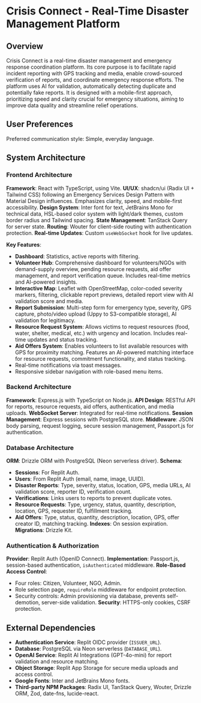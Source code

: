 # Crisis Connect - Real-Time Disaster Management Platform

## Overview

Crisis Connect is a real-time disaster management and emergency response coordination platform. Its core purpose is to facilitate rapid incident reporting with GPS tracking and media, enable crowd-sourced verification of reports, and coordinate emergency response efforts. The platform uses AI for validation, automatically detecting duplicate and potentially fake reports. It is designed with a mobile-first approach, prioritizing speed and clarity crucial for emergency situations, aiming to improve data quality and streamline relief operations.

## User Preferences

Preferred communication style: Simple, everyday language.

## System Architecture

### Frontend Architecture

**Framework**: React with TypeScript, using Vite.
**UI/UX**: shadcn/ui (Radix UI + Tailwind CSS) following an Emergency Services Design Pattern with Material Design influences. Emphasizes clarity, speed, and mobile-first accessibility.
**Design System**: Inter font for text, JetBrains Mono for technical data, HSL-based color system with light/dark themes, custom border radius and Tailwind spacing.
**State Management**: TanStack Query for server state.
**Routing**: Wouter for client-side routing with authentication protection.
**Real-time Updates**: Custom `useWebSocket` hook for live updates.

**Key Features**:
-   **Dashboard**: Statistics, active reports with filtering.
-   **Volunteer Hub**: Comprehensive dashboard for volunteers/NGOs with demand-supply overview, pending resource requests, aid offer management, and report verification queue. Includes real-time metrics and AI-powered insights.
-   **Interactive Map**: Leaflet with OpenStreetMap, color-coded severity markers, filtering, clickable report previews, detailed report view with AI validation score and media.
-   **Report Submission**: Multi-step form for emergency type, severity, GPS capture, photo/video upload (Uppy to S3-compatible storage), AI validation for legitimacy.
-   **Resource Request System**: Allows victims to request resources (food, water, shelter, medical, etc.) with urgency and location. Includes real-time updates and status tracking.
-   **Aid Offers System**: Enables volunteers to list available resources with GPS for proximity matching. Features an AI-powered matching interface for resource requests, commitment functionality, and status tracking.
-   Real-time notifications via toast messages.
-   Responsive sidebar navigation with role-based menu items.

### Backend Architecture

**Framework**: Express.js with TypeScript on Node.js.
**API Design**: RESTful API for reports, resource requests, aid offers, authentication, and media uploads.
**WebSocket Server**: Integrated for real-time notifications.
**Session Management**: Express sessions with PostgreSQL store.
**Middleware**: JSON body parsing, request logging, secure session management, Passport.js for authentication.

### Database Architecture

**ORM**: Drizzle ORM with PostgreSQL (Neon serverless driver).
**Schema**:
-   **Sessions**: For Replit Auth.
-   **Users**: From Replit Auth (email, name, image, UUID).
-   **Disaster Reports**: Type, severity, status, location, GPS, media URLs, AI validation score, reporter ID, verification count.
-   **Verifications**: Links users to reports to prevent duplicate votes.
-   **Resource Requests**: Type, urgency, status, quantity, description, location, GPS, requester ID, fulfillment tracking.
-   **Aid Offers**: Type, status, quantity, description, location, GPS, offer creator ID, matching tracking.
**Indexes**: On session expiration.
**Migrations**: Drizzle Kit.

### Authentication & Authorization

**Provider**: Replit Auth (OpenID Connect).
**Implementation**: Passport.js, session-based authentication, `isAuthenticated` middleware.
**Role-Based Access Control**:
-   Four roles: Citizen, Volunteer, NGO, Admin.
-   Role selection page, `requireRole` middleware for endpoint protection.
-   Security controls: Admin provisioning via database, prevents self-demotion, server-side validation.
**Security**: HTTPS-only cookies, CSRF protection.

## External Dependencies

-   **Authentication Service**: Replit OIDC provider (`ISSUER_URL`).
-   **Database**: PostgreSQL via Neon serverless (`DATABASE_URL`).
-   **OpenAI Service**: Replit AI Integrations (GPT-4o-mini) for report validation and resource matching.
-   **Object Storage**: Replit App Storage for secure media uploads and access control.
-   **Google Fonts**: Inter and JetBrains Mono fonts.
-   **Third-party NPM Packages**: Radix UI, TanStack Query, Wouter, Drizzle ORM, Zod, date-fns, lucide-react.